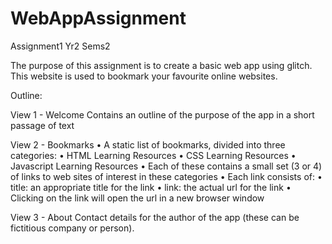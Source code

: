 # WebAppAssignment
Assignment1 Yr2 Sems2

The purpose of this assignment is to create a basic web app using glitch.
This website is used to bookmark your favourite online websites.

Outline:

View 1 - Welcome
Contains an outline of the purpose
of the app in a short passage of
text

View 2 - Bookmarks
• A static list of bookmarks, divided into three categories:
• HTML Learning Resources
• CSS Learning Resources
• Javascript Learning Resources
• Each of these contains a small set (3 or 4) of links to web sites of interest in
these categories
• Each link consists of:
• title: an appropriate title for the link
• link: the actual url for the link
• Clicking on the link will open the url in a new browser window

View 3 - About
Contact details for the author of the
app (these can be fictitious company
or person).
